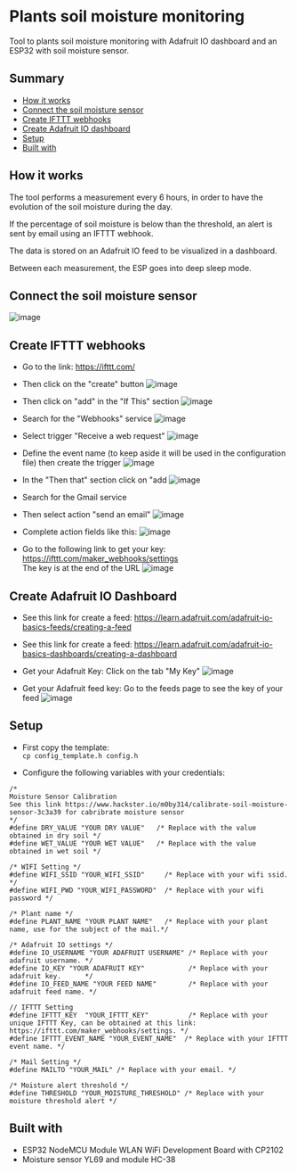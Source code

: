 # Plants soil moisture monitoring
Tool to plants soil moisture monitoring with Adafruit IO dashboard and an ESP32 with soil moisture sensor.

## Summary
 - [How it works](#How-it-works)
 - [Connect the soil moisture sensor](#Connect-the-soil-moisture-sensor)
 - [Create IFTTT webhooks](#Create-IFTTT-webhooks)
 - [Create Adafruit IO dashboard](#Create-Adafruit-IO-Dashboard)
 - [Setup](#Setup)
 - [Built with](#Built-with)


## How it works

The tool performs a measurement every 6 hours, in order to have the evolution of the soil moisture during the day.  

If the percentage of soil moisture is below than the threshold, an alert is sent by email using an IFTTT webhook. 
  
The data is stored on an Adafruit IO feed to be visualized in a dashboard. 

Between each measurement, the ESP goes into deep sleep mode.  

## Connect the soil moisture sensor

![image](static/img/Soil_Moisture_Interfacing_Diagram.png)


## Create IFTTT webhooks

* Go to the link: https://ifttt.com/
* Then click on the "create" button 
![image](static/img/ifttt_create.png)
* Then click on "add" in the "If This" section 
![image](static/img/ifttt_add.png)
* Search for the "Webhooks" service
![image](static/img/ifttt_webhooks.png)
* Select trigger "Receive a web request"
![image](static/img/ifttt_web_request.png) 
* Define the event name (to keep aside it will be used in the configuration file) then create the trigger
![image](static/img/ifttt_event_name.png)
* In the "Then that" section click on "add
![image](static/img/ifttt_then.png)
* Search for the Gmail service
* Then select action "send an email"
![image](static/img/ifttt_mail.png)
* Complete action fields like this:
![image](static/img/ifttt_fields.png)


* Go to the following link to get your key: https://ifttt.com/maker_webhooks/settings   
The key is at the end of the URL
![image](static/img/ifttt_key.png)  


## Create Adafruit IO Dashboard

* See this link for create a feed: 
https://learn.adafruit.com/adafruit-io-basics-feeds/creating-a-feed
* See this link for create a feed: 
https://learn.adafruit.com/adafruit-io-basics-dashboards/creating-a-dashboard

* Get your Adafruit Key:
Click on the tab "My Key"
![image](static/img/adafruit_key.png)

* Get your Adafruit feed key:
Go to the feeds page to see the key of your feed
![image](static/img/adafruit_feed_key.png)


## Setup 


* First copy the template:  
`cp config_template.h config.h`

* Configure the following variables with your credentials:  
```
/* 
Moisture Sensor Calibration 
See this link https://www.hackster.io/m0by314/calibrate-soil-moisture-sensor-3c3a39 for cabribrate moisture sensor 
*/ 
#define DRY_VALUE "YOUR DRY VALUE"   /* Replace with the value obtained in dry soil */
#define WET_VALUE "YOUR WET VALUE"   /* Replace with the value obtained in wet soil */

/* WIFI Setting */
#define WIFI_SSID "YOUR_WIFI_SSID"     /* Replace with your wifi ssid. */
#define WIFI_PWD "YOUR_WIFI_PASSWORD"  /* Replace with your wifi password */

/* Plant name */
#define PLANT_NAME "YOUR PLANT NAME"   /* Replace with your plant name, use for the subject of the mail.*/

/* Adafruit IO settings */
#define IO_USERNAME "YOUR ADAFRUIT USERNAME" /* Replace with your adafruit username. */
#define IO_KEY "YOUR ADAFRUIT KEY"           /* Replace with your adafruit key.      */
#define IO_FEED_NAME "YOUR FEED NAME"        /* Replace with your adafruit feed name. */

// IFTTT Setting
#define IFTTT_KEY  "YOUR_IFTTT_KEY"          /* Replace with your unique IFTTT Key, can be obtained at this link: https://ifttt.com/maker_webhooks/settings. */
#define IFTTT_EVENT_NAME "YOUR_EVENT_NAME"  /* Replace with your IFTTT event name. */

/* Mail Setting */
#define MAILTO "YOUR_MAIL" /* Replace with your email. */

/* Moisture alert threshold */
#define THRESHOLD "YOUR_MOISTURE_THRESHOLD" /* Replace with your moisture threshold alert */
```

## Built with

* ESP32 NodeMCU Module WLAN WiFi Development Board with CP2102 
* Moisture sensor YL69 and module HC-38
